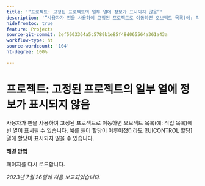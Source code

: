 ```yaml
---
title: '“프로젝트: 고정된 프로젝트의 일부 열에 정보가 표시되지 않음”'
description: '“사용자가 핀을 사용하여 고정된 프로젝트로 이동하면 오브젝트 목록(예: 작업 목록)에 빈 열이 표시될 수 있습니다. 예를 들어 할당이 이루어졌더라도 [!UICONTROL 할당] 열에 할당이 표시되지 않을 수 있습니다.”'
hidefromtoc: true
feature: Projects
source-git-commit: 2ef5603364a5c5789b1e85f48d065564a361a43a
workflow-type: ht
source-wordcount: '104'
ht-degree: 100%

---
```



# 프로젝트: 고정된 프로젝트의 일부 열에 정보가 표시되지 않음

사용자가 핀을 사용하여 고정된 프로젝트로 이동하면 오브젝트 목록(예: 작업 목록)에 빈 열이 표시될 수 있습니다. 예를 들어 할당이 이루어졌더라도 [!UICONTROL 할당] 열에 할당이 표시되지 않을 수 있습니다.

**해결 방법**

페이지를 다시 로드합니다.

_2023년 7월 26일에 처음 보고되었습니다._

